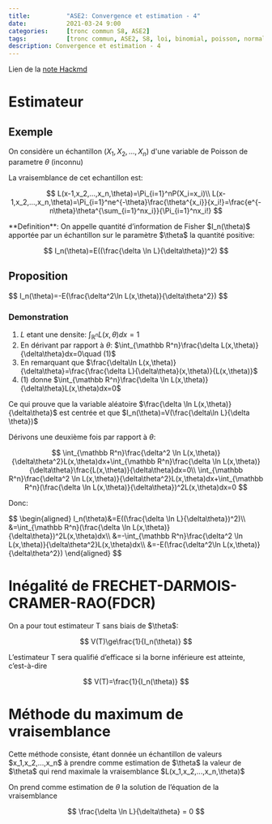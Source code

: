 ```yaml
---
title:          "ASE2: Convergence et estimation - 4"
date:           2021-03-24 9:00
categories:     [tronc commun S8, ASE2]
tags:           [tronc commun, ASE2, S8, loi, binomial, poisson, normale]
description: Convergence et estimation - 4
---
```

Lien de la [note Hackmd](https://hackmd.io/@lemasymasa/H1rOQcdEu)

# Estimateur

## Exemple

On considère un échantillon $(X_1, X_2,...,X_n)$ d'une variable de Poisson de parametre $\theta$ (inconnu)

La vraisemblance de cet echantillon est:

$$
L(x-1,x_2,...,x_n,\theta)=\Pi_{i=1}^nP(X_i=x_i)\\
L(x-1,x_2,...,x_n,\theta)=\Pi_{i=1}^ne^{-\theta}\frac{\theta^{x_i}}{x_i!}=\frac{e^{-n\theta}\theta^{\sum_{i=1}^nx_i}}{\Pi_{i=1}^nx_i!}
$$

<div class="alert alert-info" role="alert" markdown="1">
**Definition**: On appelle quantité d’information de Fisher $I_n(\theta)$ apportée par un échantillon sur le paramètre $\theta$ la quantité positive:

$$
I_n(\theta)=E((\frac{\delta \ln L}{\delta\theta})^2)
$$

</div>


## Proposition
<div class="alert alert-info" role="alert" markdown="1">
$$
I_n(\theta)=-E(\frac{\delta^2\ln L(x,\theta)}{\delta\theta^2})
$$
</div>

### Demonstration
1. $L$ etant une densite: $\int_{\mathbb R^n}L(x,\theta)dx=1$
2. En dérivant par rapport à $\theta$: $\int_{\mathbb R^n}\frac{\delta L(x,\theta)}{\delta\theta}dx=0\quad (1)$
3. En remarquant que $\frac{\delta\ln L(x,\theta)}{\delta\theta}=\frac{\frac{\delta L}{\delta\theta}(x,\theta)}{L(x,\theta)}$
4. $(1)$ donne $\int_{\mathbb R^n}\frac{\delta \ln L(x,\theta)}{\delta\theta}L(x,\theta)dx=0$

Ce qui prouve que la variable aléatoire $\frac{\delta \ln L(x,\theta)}{\delta\theta}$ est centrée et que $I_n(\theta)=V(\frac{\delta\ln L}{\delta \theta})$

Dérivons une deuxième fois par rapport à $\theta$:

$$
\int_{\mathbb R^n}\frac{\delta^2 \ln L(x,\theta)}{\delta\theta^2}L(x,\theta)dx+\int_{\mathbb R^n}\frac{\delta \ln L(x,\theta)}{\delta\theta}\frac{L(x,\theta)}{\delta\theta}dx=0\\
\int_{\mathbb R^n}\frac{\delta^2 \ln L(x,\theta)}{\delta\theta^2}L(x,\theta)dx+\int_{\mathbb R^n}(\frac{\delta \ln L(x,\theta)}{\delta\theta})^2L(x,\theta)dx=0
$$

Donc:

<div class="alert alert-success" role="alert" markdown="1">
$$
\begin{aligned}
I_n(\theta)&=E((\frac{\delta \ln L}{\delta\theta})^2)\\
&=\int_{\mathbb R^n}(\frac{\delta \ln L(x,\theta)}{\delta\theta})^2L(x,\theta)dx\\
&=-\int_{\mathbb R^n}\frac{\delta^2 \ln L(x,\theta)}{\delta\theta^2}L(x,\theta)dx\\
&=-E(\frac{\delta^2\ln L(x,\theta)}{\delta\theta^2})
\end{aligned}
$$
</div>

# Inégalité de FRECHET-DARMOIS-CRAMER-RAO(FDCR) 

<div class="alert alert-danger" role="alert" markdown="1">
On a pour tout estimateur T sans biais de $\theta$:

$$
V(T)\ge\frac{1}{I_n(\theta)}
$$

L’estimateur T sera qualifié d’efficace si la borne inférieure est atteinte, c’est-à-dire 

$$
V(T)=\frac{1}{I_n(\theta)}
$$

</div>

# Méthode du maximum de vraisemblance

<div class="alert alert-info" role="alert" markdown="1">
Cette méthode consiste, étant donnée un échantillon de valeurs $x_1,x_2,...,x_n$ à prendre comme estimation de $\theta$ la valeur de $\theta$ qui rend maximale la vraisemblance $L(x_1,x_2,...,x_n,\theta)$

On prend comme estimation de $\theta$ la solution de l’équation de la vraisemblance 

$$
\frac{\delta \ln L}{\delta\theta} = 0
$$

</div>
